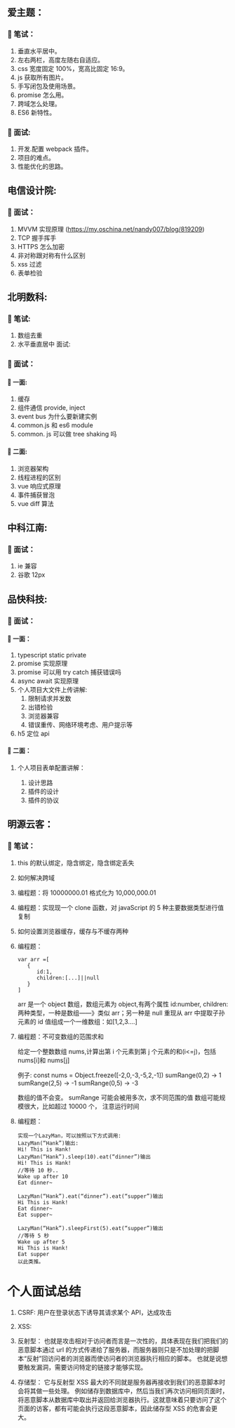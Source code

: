 ## 爱主题：

### 🔶 笔试：

1. 垂直水平居中。
2. 左右两栏，高度左随右自适应。
3. css 宽度固定 100%，宽高比固定 16:9。
4. js 获取所有图片。
5. 手写闭包及使用场景。
6. promise 怎么用。
7. 跨域怎么处理。
8. ES6 新特性。

### 🔶 面试:

1. 开发.配置 webpack 插件。
2. 项目的难点。
3. 性能优化的思路。

## 电信设计院:

### 🔶 面试：

1. MVVM 实现原理 (https://my.oschina.net/nandy007/blog/819209)
2. TCP 握手挥手
3. HTTPS 怎么加密
4. 非对称跟对称有什么区别
5. xss 过滤
6. 表单检验

## 北明数科:

### 🔶 笔试:

1. 数组去重
2. 水平垂直居中
   面试:

### 🔶 面试：

#### 🔹 一面:

1. 缓存
2. 组件通信 provide, inject
3. event bus 为什么要新建实例
4. common.js 和 es6 module
5. common. js 可以做 tree shaking 吗

#### 🔹 二面:

1. 浏览器架构
2. 线程进程的区别
3. vue 响应式原理
4. 事件捕获冒泡
5. vue diff 算法

## 中科江南:

### 🔶 面试：

1. ie 兼容
2. 谷歌 12px

## 品快科技:

### 🔶 面试：

#### 🔹 一面：

1. typescript static private
2. promise 实现原理
3. promise 可以用 try catch 捕获错误吗
4. async await 实现原理
5. 个人项目大文件上传讲解:
   1. 限制请求并发数
   2. 出错检验
   3. 浏览器兼容
   4. 错误重传、网络环境考虑、用户提示等
6. h5 定位 api

#### 🔹 二面：

1. 个人项目表单配置讲解：

   1. 设计思路
   2. 插件的设计
   3. 插件的协议

## 明源云客：

### 🔶 笔试：

1. this 的默认绑定，隐含绑定，隐含绑定丢失
2. 如何解决跨域
3. 编程题：将 10000000.01 格式化为 10,000,000.01
4. 编程题：实现现一个 clone 函数，对 javaScript 的 5 种主要数据类型进行值复制
5. 如何设置浏览器缓存，缓存与不缓存两种
6. 编程题：

   ```
   var arr =[
      {
         id:1,
         children:[...]||null
      }
   ]
   ```

   arr 是一个 object 数组，数组元素为 object,有两个属性
   id:number,
   children:两种类型，一种是数组——》类似 arr；另一种是 null
   重现从 arr 中提取子孙元素的 id 值组成一个一维数组：如[1,2,3....]

7. 编程题：不可变数组的范围求和

   给定一个整数数组 nums,计算出第 i 个元素到第 j 个元素的和(i<=j)，包括 nums[i]和 nums[j]

   例子:
   const nums = Object.freeze([-2,0,-3,-5,2,-1])
   sumRange(0,2) -> 1
   sumRange(2,5) -> -1
   sumRange(0,5) -> -3

   数组的值不会变。
   sumRange 可能会被用多次，求不同范围的值
   数组可能规模很大，比如超过 10000 个， 注意运行时间

8. 编程题：

   ```
   实现一个LazyMan，可以按照以下方式调用:
   LazyMan(“Hank”)输出:
   Hi! This is Hank!
   LazyMan(“Hank”).sleep(10).eat(“dinner”)输出
   Hi! This is Hank!
   //等待 10 秒..
   Wake up after 10
   Eat dinner~

   LazyMan(“Hank”).eat(“dinner”).eat(“supper”)输出
   Hi This is Hank!
   Eat dinner~
   Eat supper~

   LazyMan(“Hank”).sleepFirst(5).eat(“supper”)输出
   //等待 5 秒
   Wake up after 5
   Hi This is Hank!
   Eat supper
   以此类推。
   ```

# 个人面试总结

1. CSRF:
   用户在登录状态下诱导其请求某个 API，达成攻击
1. XSS:

1. 反射型：
   也就是攻击相对于访问者而言是一次性的，具体表现在我们把我们的恶意脚本通过 url 的方式传递给了服务器，而服务器则只是不加处理的把脚本“反射”回访问者的浏览器而使访问者的浏览器执行相应的脚本。
   也就是说想要触发漏洞，需要访问特定的链接才能够实现。

1. 存储型：
   它与反射型 XSS 最大的不同就是服务器再接收到我们的恶意脚本时会将其做一些处理。
   例如储存到数据库中，然后当我们再次访问相同页面时，将恶意脚本从数据库中取出并返回给浏览器执行。这就意味着只要访问了这个页面的访客，都有可能会执行这段恶意脚本，因此储存型 XSS 的危害会更大。

```

```
